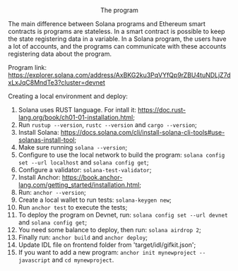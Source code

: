 <p align="center">
The program
</p>

The main difference between Solana programs and Ethereum smart contracts is programs are stateless. In a smart contract is possible to keep the state registering data in a variable. In a Solana program, the users have a lot of accounts, and the programs can communicate with these accounts registering data about the program.

Program link: https://explorer.solana.com/address/AxBKG2ku3PqVYfQp9rZBU4tuNDLjZ7dxLxJqC8MndTe3?cluster=devnet

Creating a local environment and deploy:

1. Solana uses RUST language. For intall it: https://doc.rust-lang.org/book/ch01-01-installation.html;
2. Run `rustup --version`, `rustc --version` and `cargo --version`;
3. Install Solana: https://docs.solana.com/cli/install-solana-cli-tools#use-solanas-install-tool;
4. Make sure running `solana --version`;
5. Configure to use the local network to build the program: `solana config set --url localhost` and `solana config get`;
6. Configure a validator: `solana-test-validator`;
7. Install Anchor: https://book.anchor-lang.com/getting_started/installation.html;
8. Run: `anchor --version`;
9. Create a local wallet to run tests: `solana-keygen new`;
10. Run `anchor test` to execute the tests;
11. To deploy the program on Devnet, run: `solana config set --url devnet` and `solana config get`;
12. You need some balance to deploy, then run: `solana airdrop 2`;
13. Finally run: `anchor build` and `anchor deploy`;
14. Update IDL file on frontend folder from 'target/idl/gifkit.json';
15. If you want to add a new program: `anchor init mynewproject --javascript` and `cd mynewproject`.

